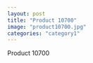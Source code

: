```yaml
---
layout: post
title: "Product 10700"
image: "product10700.jpg"
categories: "category1"
---
```

Product 10700

